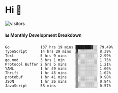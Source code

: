 # Hi 👋
 
![visitors](https://visitor-badge.glitch.me/badge?page_id=sorcererxw.sorcererx)

#### 📊 Monthly Development Breakdown

<!--START_SECTION:waka-->
```text
Go              137 hrs 19 mins ███████▓░░ 79.49%
TypeScript      14 hrs 29 mins  ▓░░░░░░░░░ 8.39%
Text            5 hrs 9 mins    ▒░░░░░░░░░ 2.99%
go.mod          3 hrs 1 min     ▒░░░░░░░░░ 1.75%
Protocol Buffer 2 hrs 5 mins    ▒░░░░░░░░░ 1.21%
YAML            1 hr 49 mins    ▒░░░░░░░░░ 1.06%
Thrift          1 hr 45 mins    ▒░░░░░░░░░ 1.02%
protobuf        1 hr 41 mins    ▒░░░░░░░░░ 0.98%
JSON            1 hr 26 mins    ▒░░░░░░░░░ 0.84%
JavaScript      58 mins         ▒░░░░░░░░░ 0.57%
```
<!--END_SECTION:waka-->
